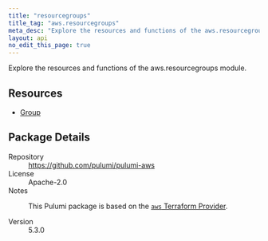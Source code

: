 ```yaml
---
title: "resourcegroups"
title_tag: "aws.resourcegroups"
meta_desc: "Explore the resources and functions of the aws.resourcegroups module."
layout: api
no_edit_this_page: true
---
```


<!-- WARNING: this file was generated by Pulumi Docs Generator. -->
<!-- Do not edit by hand unless you're certain you know what you are doing! -->

Explore the resources and functions of the aws.resourcegroups module.

<h2 id="resources">Resources</h2>
<ul class="api">
    <li><a href="group" title="Group"><span class="api-symbol api-symbol--resource"></span>Group</a></li>
</ul>

<h2 id="package-details">Package Details</h2>
<dl class="package-details">
	<dt>Repository</dt>
	<dd><a href="https://github.com/pulumi/pulumi-aws">https://github.com/pulumi/pulumi-aws</a></dd>
	<dt>License</dt>
	<dd>Apache-2.0</dd>
	<dt>Notes</dt>
	<dd><p>This Pulumi package is based on the <a href="https://github.com/hashicorp/terraform-provider-aws"><code>aws</code> Terraform Provider</a>.</p>
</dd>
	<dt>Version</dt>
	<dd>5.3.0</dd>
</dl>

